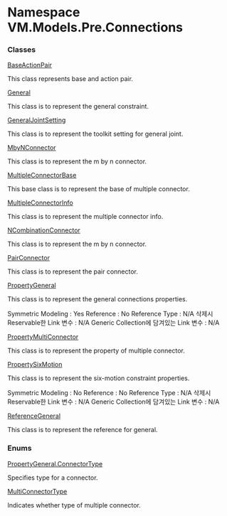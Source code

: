# <a id="VM_Models_Pre_Connections"></a> Namespace VM.Models.Pre.Connections

### Classes

 [BaseActionPair](VM.Models.Pre.Connections.BaseActionPair.md)

This class represents base and action pair.

 [General](VM.Models.Pre.Connections.General.md)

<p>This class is to represent the general constraint.</p>

 [GeneralJointSetting](VM.Models.Pre.Connections.GeneralJointSetting.md)

This class is to represent the toolkit setting for general joint.

 [MbyNConnector](VM.Models.Pre.Connections.MbyNConnector.md)

This class is to represent the m by n connector.

 [MultipleConnectorBase](VM.Models.Pre.Connections.MultipleConnectorBase.md)

This base class is to represent the base of multiple connector.

 [MultipleConnectorInfo](VM.Models.Pre.Connections.MultipleConnectorInfo.md)

This class is to represent the multiple connector info.

 [NCombinationConnector](VM.Models.Pre.Connections.NCombinationConnector.md)

This class is to represent the m by n connector.

 [PairConnector](VM.Models.Pre.Connections.PairConnector.md)

This class is to represent the pair connector.

 [PropertyGeneral](VM.Models.Pre.Connections.PropertyGeneral.md)

<p>This class is to represent the general connections properties.</p>
<p>
Symmetric Modeling : Yes
Reference : No
Reference Type : N/A
삭제시 Reservable한 Link 변수 : N/A
Generic Collection에 담겨있는 Link 변수 : N/A
</p>

 [PropertyMultiConnector](VM.Models.Pre.Connections.PropertyMultiConnector.md)

This class is to represent the property of multiple connector.

 [PropertySixMotion](VM.Models.Pre.Connections.PropertySixMotion.md)

<p>This class is to represent the six-motion constraint properties.</p>
<p>
Symmetric Modeling : No
Reference : No
Reference Type : N/A
삭제시 Reservable한 Link 변수 : N/A
Generic Collection에 담겨있는 Link 변수 : N/A
</p>

 [ReferenceGeneral](VM.Models.Pre.Connections.ReferenceGeneral.md)

<p>This class is to represent the reference for general.</p>

### Enums

 [PropertyGeneral.ConnectorType](VM.Models.Pre.Connections.PropertyGeneral.ConnectorType.md)

<p>Specifies type for a connector.</p>

 [MultiConnectorType](VM.Models.Pre.Connections.MultiConnectorType.md)

Indicates whether type of multiple connector.

